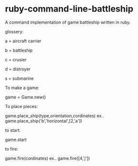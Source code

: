 ruby-command-line-battleship
============================

A command implementation of game battleship written in ruby.


glossery:

a = aircraft carrier

b = battleship

c = crusier

d = distroyer

s = submarine


To make a game:

game = Game.new()

To place pieces: 

game.place_ship(type,orientation,cordinates)  ex.. game.place_ship('b','horizontal',[2,'a'])


to start: 

game.start

to fire:

game.fire(cordinates)  ex..  game.fire([4,'j']) 
